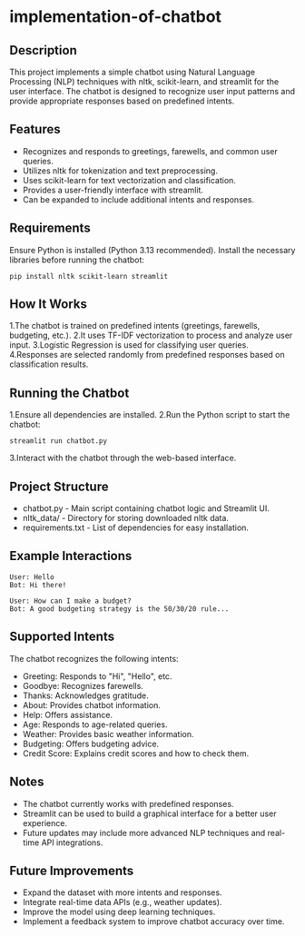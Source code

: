 # implementation-of-chatbot
## Description
This project implements a simple chatbot using Natural Language Processing (NLP) techniques with nltk, scikit-learn, and streamlit for the user interface. The chatbot is designed to recognize user input patterns and provide appropriate responses based on predefined intents.
## Features
* Recognizes and responds to greetings, farewells, and common user queries.
* Utilizes nltk for tokenization and text preprocessing.
* Uses scikit-learn for text vectorization and classification.
* Provides a user-friendly interface with streamlit.
* Can be expanded to include additional intents and responses.
## Requirements
Ensure Python is installed (Python 3.13 recommended). Install the necessary libraries before running the chatbot:
```
pip install nltk scikit-learn streamlit
```
## How It Works
1.The chatbot is trained on predefined intents (greetings, farewells, budgeting, etc.).
2.It uses TF-IDF vectorization to process and analyze user input.
3.Logistic Regression is used for classifying user queries.
4.Responses are selected randomly from predefined responses based on classification results.
## Running the Chatbot
1.Ensure all dependencies are installed.
2.Run the Python script to start the chatbot:
```
streamlit run chatbot.py
```
3.Interact with the chatbot through the web-based interface.
## Project Structure
* chatbot.py - Main script containing chatbot logic and Streamlit UI.
* nltk_data/ - Directory for storing downloaded nltk data.
* requirements.txt - List of dependencies for easy installation.
## Example Interactions
```
User: Hello
Bot: Hi there!

User: How can I make a budget?
Bot: A good budgeting strategy is the 50/30/20 rule...
```
## Supported Intents
The chatbot recognizes the following intents:

* Greeting: Responds to "Hi", "Hello", etc.
* Goodbye: Recognizes farewells.
* Thanks: Acknowledges gratitude.
* About: Provides chatbot information.
* Help: Offers assistance.
* Age: Responds to age-related queries.
* Weather: Provides basic weather information.
* Budgeting: Offers budgeting advice.
* Credit Score: Explains credit scores and how to check them.
## Notes
* The chatbot currently works with predefined responses.
* Streamlit can be used to build a graphical interface for a better user experience.
* Future updates may include more advanced NLP techniques and real-time API integrations.
## Future Improvements
* Expand the dataset with more intents and responses.
* Integrate real-time data APIs (e.g., weather updates).
* Improve the model using deep learning techniques.
* Implement a feedback system to improve chatbot accuracy over time.
